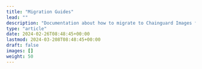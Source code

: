 ```yaml
---
title: "Migration Guides"
lead: ""
description: "Documentation about how to migrate to Chainguard Images from third-party images"
type: "article"
date: 2024-02-26T08:48:45+00:00
lastmod: 2024-03-208T08:48:45+00:00
draft: false
images: []
weight: 50
---
```

